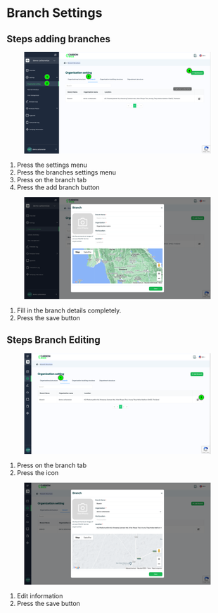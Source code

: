# Branch Settings

## Steps adding branches

<figure><img src="../../../.gitbook/assets/image (24).png" alt=""><figcaption></figcaption></figure>

1. Press the settings menu
2. Press the branches settings menu
3. Press on the branch tab
4. Press the add branch button



<figure><img src="../../../.gitbook/assets/image (1).png" alt=""><figcaption></figcaption></figure>

1. Fill in the branch details completely.
2. Press the save button



## Steps Branch Editing

<figure><img src="../../../.gitbook/assets/image (2).png" alt=""><figcaption></figcaption></figure>

1. Press on the branch tab
2. Press the icon



<figure><img src="../../../.gitbook/assets/image (3).png" alt=""><figcaption></figcaption></figure>

1. Edit information
2. Press the save button
